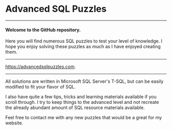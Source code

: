 # Advanced SQL Puzzles

----

#### Welcome to the GitHub repository. 

Here you will find numerous SQL puzzles to test your level of knowledge. I hope you enjoy solving these puzzles as much as I have enjoyed creating them.

----

https://advancedsqlpuzzles.com.

----

All solutions are written in Microsoft SQL Server's T-SQL, but can be easily modified to fit your flavor of SQL.

I also have quite a few tips, tricks and learning materials available if you scroll through. I try to keep things to the advanced level and not recreate the already abundant amount of SQL resource materials available.

Feel free to contact me with any new puzzles that would be a great for my website.
